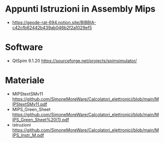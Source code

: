 # Appunti Istruzioni in Assembly Mips
* https://geode-rat-694.notion.site/BIBBIA-c42cfb62442b439ab046b2f2a1029ef5

# Software
* QtSpim 9.1.20 https://sourceforge.net/projects/spimsimulator/

# Materiale
* MIPStextSMv11 https://github.com/SimoneMoreWare/Calcolatori_elettronici/blob/main/MIPStextSMv11.pdf
* MIPS_Green_Sheet https://github.com/SimoneMoreWare/Calcolatori_elettronici/blob/main/MIPS_Green_Sheet%20(1).pdf
* istruzioni https://github.com/SimoneMoreWare/Calcolatori_elettronici/blob/main/MIPS_Instr_M.pdf
